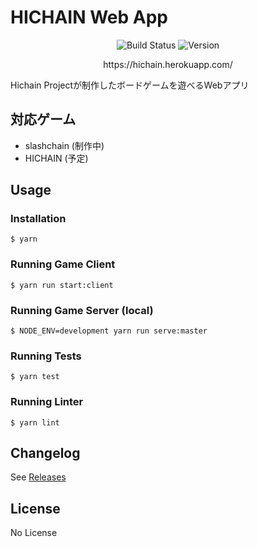 # HICHAIN Web App

<p align="center">
  <img src="https://img.shields.io/github/workflow/status/hichain/web_apps/Node.js%20CI?style=flat-square" alt="Build Status"/>
  <img src="https://img.shields.io/github/v/release/hichain/web_apps?style=flat-square" alt="Version"/>
</p>

<p align="center">
  https://hichain.herokuapp.com/
</p>

Hichain Projectが制作したボードゲームを遊べるWebアプリ

## 対応ゲーム

- slashchain (制作中)
- HICHAIN (予定)

## Usage

### Installation

```
$ yarn
```

### Running Game Client

```
$ yarn run start:client
```

### Running Game Server (local)

```
$ NODE_ENV=development yarn run serve:master
```

### Running Tests

```
$ yarn test
```

### Running Linter

```
$ yarn lint
```

## Changelog

See [Releases](https://github.com/hichain/web_apps/releases)

## License

No License

